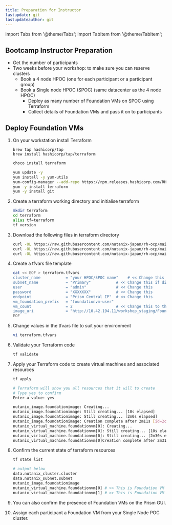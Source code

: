 ```yaml
---
title: Preparation for Instructor
lastupdate: git
lastupdateauthor: git
---
```


import Tabs from '@theme/Tabs';
import TabItem from '@theme/TabItem';

## Bootcamp Instructor Preparation

- Get the number of participants
- Two weeks before your workshop: to make sure you can reserve clusters
  - Book a 4 node HPOC (one for each participant or a participant group)
  - Book a Single node HPOC (SPOC) (same datacenter as the 4 node HPOC)
    - Deploy as many number of Foundation VMs on SPOC using Terraform
    - Collect details of Foundation VMs and pass it on to participants

## Deploy Foundation VMs

1. On your workstation install Terraform
  
   <Tabs>
      <TabItem value="Mac" label="Mac" default>

      ``` text
      brew tap hashicorp/tap
      brew install hashicorp/tap/terraform
      ```

      </TabItem>
      <TabItem value="Windows" label="Windows">

      ```PowerShell
      choco install terraform
      ```

      </TabItem>

      <TabItem value="CentOS" label="CentOS">

      ```bash
      yum update -y 
      yum install -y yum-utils
      yum-config-manager --add-repo https://rpm.releases.hashicorp.com/RHEL/hashicorp.repo
      yum -y install terraform
      yum -y install git
      ```

      </TabItem>

    </Tabs>
   
2. Create a terraform working directory and initialise terraform 

   ```bash
   mkdir terraform
   cd terraform
   alias tf=terraform
   tf version
   ```

3. Download the following files in terraform directory
   
   ```bash
   curl -OL https://raw.githubusercontent.com/nutanix-japan/rh-ocp/main/docs/instructor/terraform/main.tf
   curl -OL https://raw.githubusercontent.com/nutanix-japan/rh-ocp/main/docs/instructor/terraform/output.tf
   curl -OL https://raw.githubusercontent.com/nutanix-japan/rh-ocp/main/docs/instructor/terraform/variables.tf
   ```

4. Create a tfvars file template
    
   ```bash
   cat << EOF > terraform.tfvars
   cluster_name           = "your HPOC/SPOC name"    # << Change this
   subnet_name            = "Primary"           # << Change this if different
   user                   = "admin"             # << Change this
   password               = "XXXXXXX"           # << Change this
   endpoint               = "Prism Central IP"  # << Change this
   vm_foundation_prefix   = "foundationvm-user" 
   vm_count               = 2                   # << Change this to the number of VMs you would like
   image_uri              = "http://10.42.194.11/workshop_staging/Foundation/Foundation_VM-5.2-disk-0.qcow2"
   EOF
   ```
        
5. Change values in the tfvars file to suit your environment
   
   ```bash
   vi terraform.tfvars
   ```

6.  Validate your Terraform code

    ```bash
    tf validate
    ```

7.  Apply your Terraform code to create virtual machines and associated resources
  
    ```bash
    tf apply 
    ```
    ```bash  
    # Terraform will show you all resources that it will to create
    # Type yes to confirm 
    Enter a value: yes

    nutanix_image.foundationimage: Creating...
    nutanix_image.foundationimage: Still creating... [10s elapsed]
    nutanix_image.foundationimage: Still creating... [2m0s elapsed]
    nutanix_image.foundationimage: Creation complete after 2m11s [id=2c826a76-6c2d-40f7-8a3d-d2b26154f823]
    nutanix_virtual_machine.foundationvm[0]: Creating...
    nutanix_virtual_machine.foundationvm[0]: Still creating... [10s elapsed]
    nutanix_virtual_machine.foundationvm[0]: Still creating... [2m30s elapsed]
    nutanix_virtual_machine.foundationvm[0]Creation complete after 2m31s 
    ```

1. Confirm the current state of terraform resources
   ```bash
   tf state list 
   ```
   ```bash           
   # output below                                                         
   data.nutanix_cluster.cluster
   data.nutanix_subnet.subnet
   nutanix_image.foundationimage
   nutanix_virtual_machine.foundationvm[0] # >> This is Foundation VM 1
   nutanix_virtual_machine.foundationvm[1] # >> This is Foundation VM 2
   ```

2. You can also confirm the presence of Foundation VMs on the Prism GUI.

3.  Assign each participant a Foundation VM from your Single Node POC cluster.

